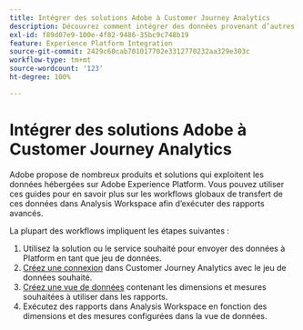 ```yaml
---
title: Intégrer des solutions Adobe à Customer Journey Analytics
description: Découvrez comment intégrer des données provenant d’autres solutions et services Adobe.
exl-id: f89d07e9-100e-4f82-9486-35bc9c748b19
feature: Experience Platform Integration
source-git-commit: 2429c60cab701017702e3312770232aa329e303c
workflow-type: tm+mt
source-wordcount: '123'
ht-degree: 100%

---
```


# Intégrer des solutions Adobe à Customer Journey Analytics

Adobe propose de nombreux produits et solutions qui exploitent les données hébergées sur Adobe Experience Platform. Vous pouvez utiliser ces guides pour en savoir plus sur les workflows globaux de transfert de ces données dans Analysis Workspace afin d’exécuter des rapports avancés.

La plupart des workflows impliquent les étapes suivantes :

1. Utilisez la solution ou le service souhaité pour envoyer des données à Platform en tant que jeu de données.
2. [Créez une connexion](/help/connections/create-connection.md) dans Customer Journey Analytics avec le jeu de données souhaité.
3. [Créez une vue de données](/help/data-views/create-dataview.md) contenant les dimensions et mesures souhaitées à utiliser dans les rapports.
4. Exécutez des rapports dans Analysis Workspace en fonction des dimensions et des mesures configurées dans la vue de données.

